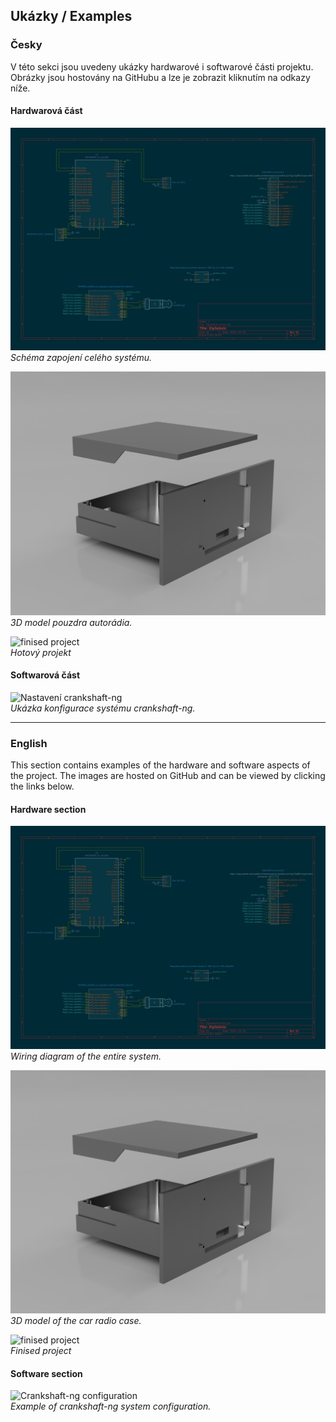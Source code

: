 ## Ukázky / Examples  

### Česky  

V této sekci jsou uvedeny ukázky hardwarové i softwarové části projektu. Obrázky jsou hostovány na GitHubu a lze je zobrazit kliknutím na odkazy níže.  

#### Hardwarová část  
![Schéma zapojení](https://github.com/Error404CZ/DigitalAuto/blob/main/wiki/pictures/diagram_v2.jpg?raw=true)  
*Schéma zapojení celého systému.*  

![3D model case](https://github.com/Error404CZ/DigitalAuto/blob/main/Models/case.PNG?raw=true)  
*3D model pouzdra autorádia.*  

![finised project](https://github.com/Error404CZ/DigitalAuto/blob/main/wiki/pictures/picture2.jpg?raw=true)  
*Hotový projekt* 

#### Softwarová část  
![Nastavení crankshaft-ng](https://github.com/Error404CZ/DigitalAuto/blob/main/wiki/pictures/picture3.jpg?raw=true)  
*Ukázka konfigurace systému crankshaft-ng.*  

---

### English  

This section contains examples of the hardware and software aspects of the project. The images are hosted on GitHub and can be viewed by clicking the links below.  

#### Hardware section  
![Wiring diagram](https://github.com/Error404CZ/DigitalAuto/blob/main/wiki/pictures/diagram_v2.jpg?raw=true)  
*Wiring diagram of the entire system.*  

![3D model of the case](https://github.com/Error404CZ/DigitalAuto/blob/main/Models/case.PNG?raw=true)  
*3D model of the car radio case.*  

![finised project](https://github.com/Error404CZ/DigitalAuto/blob/main/wiki/pictures/picture2.jpg?raw=true)  
*Finised project* 

#### Software section  
![Crankshaft-ng configuration](https://github.com/Error404CZ/DigitalAuto/blob/main/wiki/pictures/picture3.jpg?raw=true)  
*Example of crankshaft-ng system configuration.*  